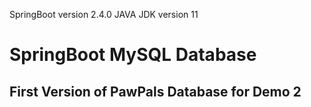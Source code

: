 SpringBoot version 2.4.0
JAVA JDK version 11

# SpringBoot MySQL Database
## First Version of PawPals Database for Demo 2  

